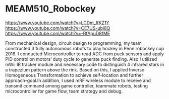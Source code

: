 # MEAM510_Robockey

https://www.youtube.com/watch?v=LCDm_IfKZ1Y 
https://www.youtube.com/watch?v=CE7US-ubj8Q 
https://www.youtube.com/watch?v=-RfApuD8fME 

From mechanical design, circuit design to programming, my team constructed 3 fully autonomous robots to play hockey in Penn robockey cup 2016. I conducted Microcontroller to read ADC from puck sensors and apply PID control on motors’ duty cycle to generate puck finding. Also I utilized mWii IR tracker module and necessary code to distinguish 4 infrared stars in a trapezium pattern above the rink. Based on this, I applied Inverse Homogeneous Transformation to achieve self-location and further approach-goal.In addition, I used mRF wireless module to receive and transmit command among game controller, teammate robots, testing microcontroller for game flow, team strategy and debug.
